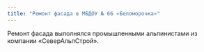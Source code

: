 ```yaml
---
title: "Ремонт фасада в МБДОУ № 66 «Беломорочка»"
---
```


Ремонт фасада выполнялся промышленными альпинистами из компании «СеверАльпСтрой».
